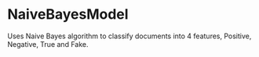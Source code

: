 # NaiveBayesModel
Uses Naive Bayes algorithm to classify documents into 4 features, Positive, Negative, True and Fake.
